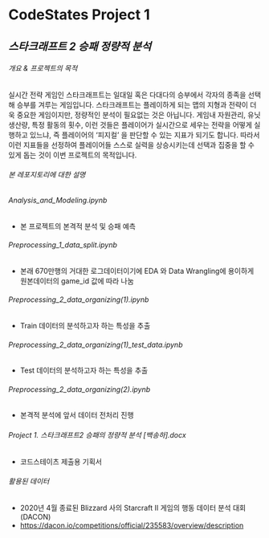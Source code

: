 # CodeStates Project 1
## _스타크래프트 2 승패 정량적 분석_

###### 개요 & 프로젝트의 목적
##
##
실시간 전략 게임인 스타크래프트는 일대일 혹은 다대다의 승부에서 각자의 종족을 선택해 승부를 겨루는 게임입니다. 스타크래프트는 플레이하게 되는 맵의 지형과 전략이 더욱 중요한 게임이지만, 정량적인 분석이 필요없는 것은 아닙니다. 게임내 자원관리, 유닛 생산량, 특정 활동의 횟수, 이런 것들은 플레이어가 실시간으로 세우는 전략을 어떻게 실행하고 있느냐, 즉 플레이어의 ‘피지컬’ 을 판단할 수 있는 지표가 되기도 합니다. 따라서 이런 지표들을 선정하여 플레이어들 스스로 실력을 상승시키는데 선택과 집중을 할 수 있게 돕는 것이 이번 프로젝트의 목적입니다.

###### 본 레포지토리에 대한 설명
##
##
###### Analysis_and_Modeling.ipynb 
- 본 프로젝트의 본격적 분석 및 승패 예측
###### Preprocessing_1_data_split.ipynb
- 본래 670만행의 거대한 로그데이터이기에 EDA 와 Data Wrangling에 용이하게 원본데이터의 game_id 값에 따라 나눔
###### Preprocessing_2_data_organizing(1).ipynb
- Train 데이터의 분석하고자 하는 특성을 추출
###### Preprocessing_2_data_organizing(1)_test_data.ipynb
- Test 데이터의 분석하고자 하는 특성을 추출
###### Preprocessing_2_data_organizing(2).ipynb
- 본격적 분석에 앞서 데이터 전처리 진행
###### Project 1. 스타크래프트2 승패의 정량적 분석 [백송하].docx
- 코드스테이츠 제출용 기획서

###### 활용된 데이터 
- 2020년 4월 종료된 Blizzard 사의 Starcraft II 게임의 행동 데이터 분석 대회 (DACON)
- https://dacon.io/competitions/official/235583/overview/description
